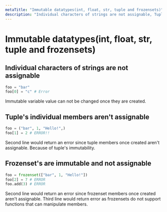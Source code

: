 ```yaml
---
metaTitle: "Immutable datatypes(int, float, str, tuple and frozensets)"
description: "Individual characters of strings are not assignable, Tuple's individual members aren't assignable, Frozenset's are immutable and not assignable"
---
```


# Immutable datatypes(int, float, str, tuple and frozensets)




## Individual characters of strings are not assignable


```py
foo = "bar"
foo[0] = "c" # Error 

```

Immutable variable value can not be changed once they are created.



## Tuple's individual members aren't assignable


```py
foo = ("bar", 1, "Hello!",)
foo[1] = 2 # ERROR!! 

```

Second line would return an error since tuple members once created aren't assignable.
Because of tuple's immutability.<br>



## Frozenset's are immutable and not assignable


```py
foo = frozenset(["bar", 1, "Hello!"])
foo[2] = 7 # ERROR
foo.add(3) # ERROR

```

Second line would return an error since frozenset members once created aren't assignable.
Third line would return error as frozensets do not support functions that can manipulate members.

